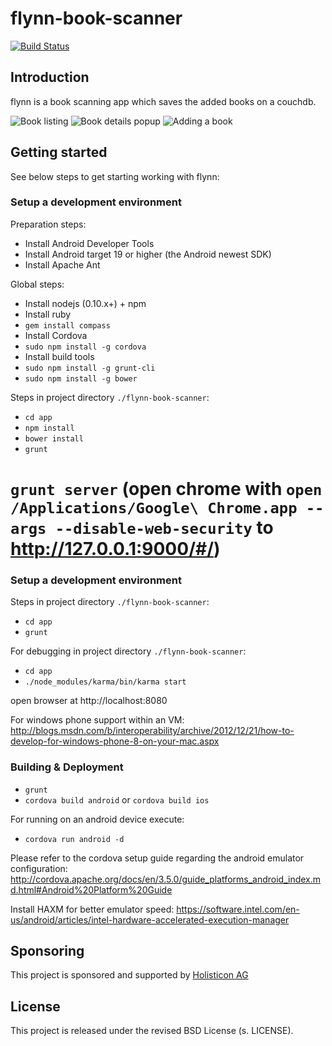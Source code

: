 flynn-book-scanner
==================

[![Build Status](https://travis-ci.org/holisticon/flynn-book-scanner.png?branch=master)](https://travis-ci.org/holisticon/flynn-book-scanner)

## Introduction
flynn is a book scanning app which saves the added books on a couchdb.


![Book listing](https://github.com/holisticon/flynn-book-scanner/raw/master/docs/screenshots/iPhone_bookListing.png)
![Book details popup](https://github.com/holisticon/flynn-book-scanner/raw/master/docs/screenshots/iPhone_bookDetails.png)
![Adding a book](https://github.com/holisticon/flynn-book-scanner/raw/master/docs/screenshots/iPhone_addBook.png)

## Getting started
See below steps to get starting working with flynn:

### Setup a development environment

Preparation steps:

* Install Android Developer Tools
* Install Android target 19 or higher (the Android newest SDK)
* Install Apache Ant

Global steps:

* Install nodejs (0.10.x+) + npm
* Install ruby
* `gem install compass`
* Install Cordova
* `sudo npm install -g cordova`
* Install build tools
* `sudo npm install -g grunt-cli`
* `sudo npm install -g bower`

Steps in project directory `./flynn-book-scanner`:

* `cd app`
* `npm install`
* `bower install`
* `grunt`
# `grunt server` (open chrome with `open /Applications/Google\ Chrome.app --args --disable-web-security` to http://127.0.0.1:9000/#/)

### Setup a development environment

Steps in project directory `./flynn-book-scanner`:
* `cd app`
* `grunt`

For debugging in project directory `./flynn-book-scanner`:
* `cd app`
* `./node_modules/karma/bin/karma start`

open browser at http://localhost:8080

For windows phone support within an VM: http://blogs.msdn.com/b/interoperability/archive/2012/12/21/how-to-develop-for-windows-phone-8-on-your-mac.aspx


### Building & Deployment
* `grunt`
* `cordova build android` or `cordova build ios`

For running on an android device execute:

* `cordova run android -d`

Please refer to the cordova setup guide regarding the android emulator configuration:
http://cordova.apache.org/docs/en/3.5.0/guide_platforms_android_index.md.html#Android%20Platform%20Guide

Install HAXM for better emulator speed: https://software.intel.com/en-us/android/articles/intel-hardware-accelerated-execution-manager

## Sponsoring
This project is sponsored and supported by [Holisticon AG](http://www.holisticon.de/cms/About/Startseite)

## License
This project is released under the revised BSD License (s. LICENSE).
